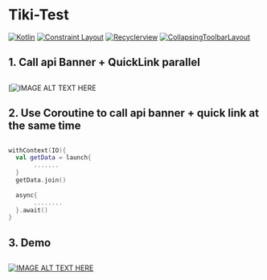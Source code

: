 # Tiki-Test
[![Kotlin](https://img.shields.io/badge/kotlin-1.3.72-brightgreen)](http://kotlinlang.org)
[![Constraint Layout](https://img.shields.io/badge/constraintlayout-2.0.0--beta6-green)](https://developer.android.com/training/constraint-layout)
[![Recyclerview](https://img.shields.io/badge/Recyclerview-1.2.0--alpha03-yellow)](https://developer.android.com/guide/topics/ui/layout/recyclerview)
[![CollapsingToolbarLayout](https://img.shields.io/badge/CollapsingToolbarLayout-1.1.0-red)](https://material.io/)
## 1. Call api Banner + QuickLink parallel <h2>
[![IMAGE ALT TEXT HERE](https://ibb.co/R4g3pQC)
## 2. Use Coroutine to call api banner + quick link at the same time <h2>
```kotlin
withContext(IO){
  val getData = launch{     
       .......
  }
  getData.join()
  
  async{
       ........
  }.await()
}
```
## 3. Demo <h2>
[![IMAGE ALT TEXT HERE](https://img.youtube.com/vi/qgbeX20IOVQ/0.jpg)](https://www.youtube.com/watch?v=qgbeX20IOVQ)

